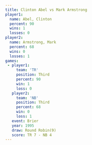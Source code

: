 ```yaml
---
title: Clinton Abel vs Mark Armstrong
player1:               
  name: Abel, Clinton  
  percent: 90          
  wins: 1              
  losses: 0            
player2:               
  name: Armstrong, Mark
  percent: 68          
  wins: 0              
  losses: 1            
games:
 - player1:         
     team: 'TR'     
     position: Third
     percent: 90    
     win: 1         
     loss: 0        
   player2:         
     team: 'NB'     
     position: Third
     percent: 68    
     win: 0         
     loss: 1        
   event: Brier        
   year: 1995          
   draw: Round Robin(9)
   score: TR 7 - NB 4  
---
```

